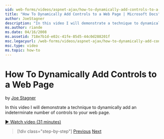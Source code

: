 ```yaml
---
uid: web-forms/videos/aspnet-ajax/how-to-dynamically-add-controls-to-a-web-page
title: "How To Dynamically Add Controls to a Web Page | Microsoft Docs"
author: JoeStagner
description: "In this video I will demonstrate a technique to dynamically add an indeterminate number of controls to your web page."
ms.author: riande
ms.date: 04/16/2008
ms.assetid: 718e7b1d-e02c-41fe-85d5-44c0d288201f
msc.legacyurl: /web-forms/videos/aspnet-ajax/how-to-dynamically-add-controls-to-a-web-page
msc.type: video
ms.topic: how-to
---
```

# How To Dynamically Add Controls to a Web Page

by [Joe Stagner](https://github.com/JoeStagner)

In this video I will demonstrate a technique to dynamically add an indeterminate number of controls to your web page.

[&#9654; Watch video (31 minutes)](https://channel9.msdn.com/Blogs/ASP-NET-Site-Videos/how-to-dynamically-add-controls-to-a-web-page)

> [!div class="step-by-step"]
> [Previous](how-to-dynamically-change-css-using-the-aspnet-ajax-updatepanel.md)
> [Next](set-up-your-development-environment-for-aspnet-35.md)
